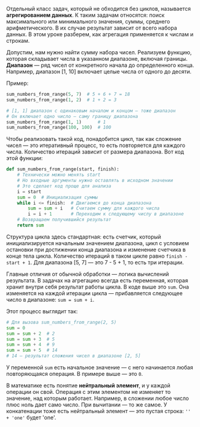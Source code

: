 Отдельный класс задач, который не обходится без циклов, называется **агрегированием данных**. К таким задачам относятся: поиск максимального или минимального значения, суммы, среднего арифметического. В их случае результат зависит от всего набора данных. В этом уроке разберем, как агрегация применяется к числам и строкам.

Допустим, нам нужно найти сумму набора чисел. Реализуем функцию, которая складывает числа в указанном диапазоне, включая границы. **Диапазон** — ряд чисел от конкретного начала до определенного конца. Например, диапазон [1, 10] включает целые числа от одного до десяти.

Пример:

```python
sum_numbers_from_range(5, 7)  # 5 + 6 + 7 = 18
sum_numbers_from_range(1, 2)  # 1 + 2 = 3

# [1, 1] диапазон с одинаковым началом и концом — тоже диапазон
# Он включает одно число — саму границу диапазона
sum_numbers_from_range(1, 1)      # 1
sum_numbers_from_range(100, 100)  # 100
```

Чтобы реализовать такой код, понадобится цикл, так как сложение чисел — это итеративный процесс, то есть повторяется для каждого числа. Количество итераций зависит от размера диапазона. Вот код этой функции:

```python
def sum_numbers_from_range(start, finish):
    # Технически можно менять start
    # Но входные аргументы нужно оставлять в исходном значении
    # Это сделает код проще для анализа
    i = start
    sum = 0  # Инициализация суммы
    while i <= finish:  # Двигаемся до конца диапазона
        sum = sum + i   # Считаем сумму для каждого числа
        i = i + 1       # Переходим к следующему числу в диапазоне
    # Возвращаем получившийся результат
    return sum
```


Структура цикла здесь стандартная: есть счетчик, который инициализируется начальным значением диапазона, цикл с условием остановки при достижении конца диапазона и изменение счетчика в конце тела цикла. Количество итераций в таком цикле равно `finish - start + 1`. Для диапазона [5, 7] — это 7 - 5 + 1, то есть три итерации.

Главные отличия от обычной обработки — логика вычислений результата. В задачах на агрегацию всегда есть переменная, которая хранит внутри себя результат работы цикла. В коде выше это `sum`. Она изменяется на каждой итерации цикла — прибавляется следующее число в диапазоне: `sum = sum + i`.

Этот процесс выглядит так:

```python
# Для вызова sum_numbers_from_range(2, 5)
sum = 0
sum = sum + 2  # 2
sum = sum + 3  # 5
sum = sum + 4  # 9
sum = sum + 5  # 14
# 14 – результат сложения чисел в диапазоне [2, 5]
```

У переменной `sum` есть начальное значение — с него начинается любая повторяющаяся операция. В примере выше — это `0`.

В математике есть понятие **нейтральный элемент**, и у каждой операции он свой. Операция с этим элементом не изменяет то значение, над которым работает. Например, в сложении любое число плюс ноль дает само число. При вычитании — то же самое. У конкатенации тоже есть нейтральный элемент — это пустая строка: `'' + 'one'` будет 'one'.
